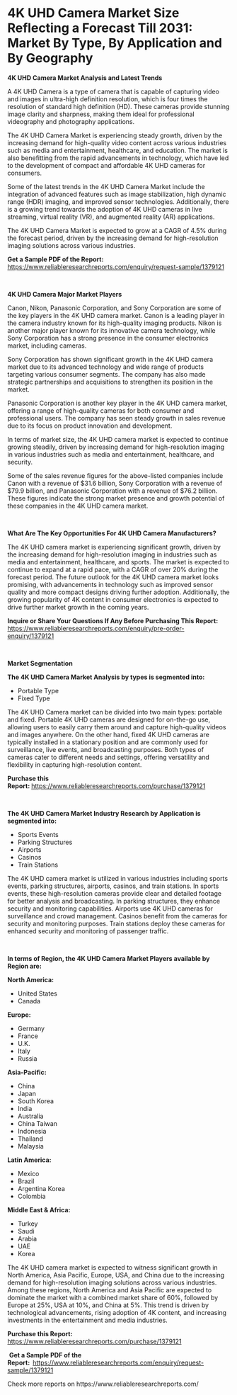 <p><h1>4K UHD Camera Market Size Reflecting a Forecast Till 2031: Market By Type, By Application and By Geography</h1></p><p><strong>4K UHD Camera Market Analysis and Latest Trends</strong></p>
<p><p>A 4K UHD Camera is a type of camera that is capable of capturing video and images in ultra-high definition resolution, which is four times the resolution of standard high definition (HD). These cameras provide stunning image clarity and sharpness, making them ideal for professional videography and photography applications.</p><p>The 4K UHD Camera Market is experiencing steady growth, driven by the increasing demand for high-quality video content across various industries such as media and entertainment, healthcare, and education. The market is also benefitting from the rapid advancements in technology, which have led to the development of compact and affordable 4K UHD cameras for consumers.</p><p>Some of the latest trends in the 4K UHD Camera Market include the integration of advanced features such as image stabilization, high dynamic range (HDR) imaging, and improved sensor technologies. Additionally, there is a growing trend towards the adoption of 4K UHD cameras in live streaming, virtual reality (VR), and augmented reality (AR) applications.</p><p>The 4K UHD Camera Market is expected to grow at a CAGR of 4.5% during the forecast period, driven by the increasing demand for high-resolution imaging solutions across various industries.</p></p>
<p><strong>Get a Sample PDF of the Report:&nbsp;</strong> <a href="https://www.reliableresearchreports.com/enquiry/request-sample/1379121">https://www.reliableresearchreports.com/enquiry/request-sample/1379121</a></p>
<p>&nbsp;</p>
<p><strong>4K UHD Camera Major Market Players</strong></p>
<p><p>Canon, Nikon, Panasonic Corporation, and Sony Corporation are some of the key players in the 4K UHD camera market. Canon is a leading player in the camera industry known for its high-quality imaging products. Nikon is another major player known for its innovative camera technology, while Sony Corporation has a strong presence in the consumer electronics market, including cameras.</p><p>Sony Corporation has shown significant growth in the 4K UHD camera market due to its advanced technology and wide range of products targeting various consumer segments. The company has also made strategic partnerships and acquisitions to strengthen its position in the market.</p><p>Panasonic Corporation is another key player in the 4K UHD camera market, offering a range of high-quality cameras for both consumer and professional users. The company has seen steady growth in sales revenue due to its focus on product innovation and development.</p><p>In terms of market size, the 4K UHD camera market is expected to continue growing steadily, driven by increasing demand for high-resolution imaging in various industries such as media and entertainment, healthcare, and security.</p><p>Some of the sales revenue figures for the above-listed companies include Canon with a revenue of $31.6 billion, Sony Corporation with a revenue of $79.9 billion, and Panasonic Corporation with a revenue of $76.2 billion. These figures indicate the strong market presence and growth potential of these companies in the 4K UHD camera market.</p></p>
<p>&nbsp;</p>
<p><strong>What Are The Key Opportunities For 4K UHD Camera Manufacturers?</strong></p>
<p><p>The 4K UHD camera market is experiencing significant growth, driven by the increasing demand for high-resolution imaging in industries such as media and entertainment, healthcare, and sports. The market is expected to continue to expand at a rapid pace, with a CAGR of over 20% during the forecast period. The future outlook for the 4K UHD camera market looks promising, with advancements in technology such as improved sensor quality and more compact designs driving further adoption. Additionally, the growing popularity of 4K content in consumer electronics is expected to drive further market growth in the coming years.</p></p>
<p><strong>Inquire or Share Your Questions If Any Before Purchasing This Report:</strong> <a href="https://www.reliableresearchreports.com/enquiry/pre-order-enquiry/1379121">https://www.reliableresearchreports.com/enquiry/pre-order-enquiry/1379121</a></p>
<p>&nbsp;</p>
<p><strong>Market Segmentation</strong></p>
<p><strong>The 4K UHD Camera Market Analysis by types is segmented into:</strong></p>
<p><ul><li>Portable Type</li><li>Fixed Type</li></ul></p>
<p><p>The 4K UHD Camera market can be divided into two main types: portable and fixed. Portable 4K UHD cameras are designed for on-the-go use, allowing users to easily carry them around and capture high-quality videos and images anywhere. On the other hand, fixed 4K UHD cameras are typically installed in a stationary position and are commonly used for surveillance, live events, and broadcasting purposes. Both types of cameras cater to different needs and settings, offering versatility and flexibility in capturing high-resolution content.</p></p>
<p><strong>Purchase this Report:&nbsp;</strong><a href="https://www.reliableresearchreports.com/purchase/1379121">https://www.reliableresearchreports.com/purchase/1379121</a></p>
<p>&nbsp;</p>
<p><strong>The 4K UHD Camera Market Industry Research by Application is segmented into:</strong></p>
<p><ul><li>Sports Events</li><li>Parking Structures</li><li>Airports</li><li>Casinos</li><li>Train Stations</li></ul></p>
<p><p>The 4K UHD camera market is utilized in various industries including sports events, parking structures, airports, casinos, and train stations. In sports events, these high-resolution cameras provide clear and detailed footage for better analysis and broadcasting. In parking structures, they enhance security and monitoring capabilities. Airports use 4K UHD cameras for surveillance and crowd management. Casinos benefit from the cameras for security and monitoring purposes. Train stations deploy these cameras for enhanced security and monitoring of passenger traffic.</p></p>
<p>&nbsp;</p>
<p><strong>In terms of Region, the 4K UHD Camera Market Players available by Region are:</strong></p>
<p>
    <p> <strong> North America: </strong>
        <ul>
            <li>United States</li>
            <li>Canada</li>
        </ul>
        </p> 
    <p> <strong> Europe: </strong>
        <ul>
            <li>Germany</li>
            <li>France</li>
            <li>U.K.</li>
            <li>Italy</li>
            <li>Russia</li>
        </ul>
        </p> 
    <p> <strong> Asia-Pacific: </strong>
        <ul>
            <li>China</li>
            <li>Japan</li>
            <li>South Korea</li>
            <li>India</li>
            <li>Australia</li>
            <li>China Taiwan</li>
            <li>Indonesia</li>
            <li>Thailand</li>
            <li>Malaysia</li>
        </ul>
        </p> 
    <p> <strong> Latin America: </strong>
        <ul>
            <li>Mexico</li>
            <li>Brazil</li>
            <li>Argentina Korea</li>
            <li>Colombia</li>
        </ul>
        </p> 
    <p> <strong> Middle East & Africa: </strong>
        <ul>
            <li>Turkey</li>
            <li>Saudi</li>
            <li>Arabia</li>
            <li>UAE</li>
            <li>Korea</li>
        </ul>
    </p>
    </p>
<p><p>The 4K UHD camera market is expected to witness significant growth in North America, Asia Pacific, Europe, USA, and China due to the increasing demand for high-resolution imaging solutions across various industries. Among these regions, North America and Asia Pacific are expected to dominate the market with a combined market share of 60%, followed by Europe at 25%, USA at 10%, and China at 5%. This trend is driven by technological advancements, rising adoption of 4K content, and increasing investments in the entertainment and media industries.</p></p>
<p><strong>Purchase this Report: </strong><a href="https://www.reliableresearchreports.com/purchase/1379121">https://www.reliableresearchreports.com/purchase/1379121</a></p>
<p>&nbsp;<strong>Get a Sample PDF of the Report:&nbsp;&nbsp;</strong><a href="https://www.reliableresearchreports.com/enquiry/request-sample/1379121">https://www.reliableresearchreports.com/enquiry/request-sample/1379121</a></p>
<p><strong></strong></p>
<p>Check more reports on https://www.reliableresearchreports.com/</p>